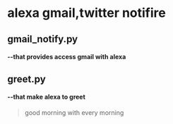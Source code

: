 # alexa gmail,twitter notifire
## gmail_notify.py 
####       --that provides access gmail with alexa
## greet.py 
####       --that make alexa to greet 
> good morning
with every morning
